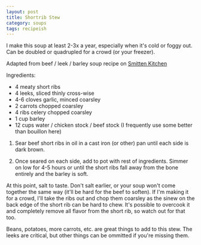 ```yaml
---
layout: post
title: Shortrib Stew
category: soups
tags: recipeish
---
```


I make this soup at least 2-3x a year, especially when it's cold or foggy out. Can be doubled or quadrupled for a crowd (or your freezer).

Adapted from beef / leek / barley soup recipe on [Smitten Kitchen](https://smittenkitchen.com/2008/10/beef-leek-and-barley-soup/) 

Ingredients:

- 4 meaty short ribs
- 4 leeks, sliced thinly cross-wise
- 4-6 cloves garlic, minced coarsley
- 2 carrots chopped coarsley
- 4 ribs celery chopped coarsley
- 1 cup barley
- 12 cups water / chicken stock / beef stock (I frequently use some better than bouillon here)

1. Sear beef short ribs in oil in a cast iron (or other) pan until each side is dark brown. 

2. Once seared on each side, add to pot with rest of ingredients. Simmer on low for 4-5 hours or until the short ribs fall away from the bone entirely and the barley is soft.

At this point, salt to taste. Don't salt earlier, or your soup won't come together the same way (it'll be hard for the beef to soften). If I'm making it for a crowd, I'll take the ribs out and chop them coarsley as the sinew on the back edge of the short rib can be hard to chew. It's possible to overcook it and completely remove all flavor from the short rib, so watch out for that too.

Beans, potatoes, more carrots, etc. are great things to add to this stew. The leeks are critical, but other things can be ommitted if you're missing them. 


